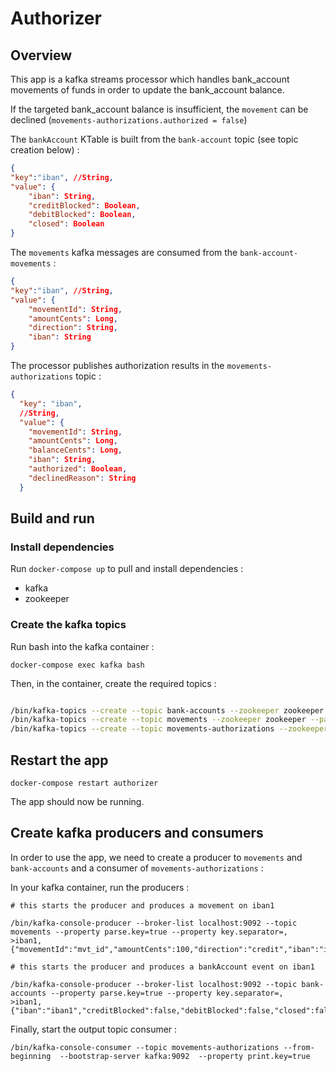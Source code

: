 # Authorizer

## Overview

This app is a kafka streams processor which handles bank_account movements of funds in order to update the bank_account balance.

If the targeted bank_account balance is insufficient, the `movement` can be declined (`movements-authorizations.authorized = false`)

The `bankAccount` KTable is built from the `bank-account` topic (see topic creation below) :

```json
{
"key":"iban", //String,
"value": {
    "iban": String,
    "creditBlocked": Boolean,
    "debitBlocked": Boolean,
    "closed": Boolean 
}
```

The `movements` kafka messages are consumed from the `bank-account-movements` :

```json
{
"key":"iban", //String,
"value": {
    "movementId": String,
    "amountCents": Long,
    "direction": String,
    "iban": String 
}
```

The processor publishes authorization results in the `movements-authorizations` topic :

```json
{
  "key": "iban",
  //String,
  "value": {
    "movementId": String,
    "amountCents": Long,
    "balanceCents": Long,
    "iban": String,
    "authorized": Boolean,
    "declinedReason": String
  }
```

## Build and run

### Install dependencies

Run `docker-compose up` to pull and install dependencies :

- kafka
- zookeeper

### Create the kafka topics

Run bash into the kafka container : 

`docker-compose exec kafka bash`

Then, in the container, create the required topics :

```bash

/bin/kafka-topics --create --topic bank-accounts --zookeeper zookeeper --partitions 1 --replication-factor 1 --config "cleanup.policy=compact" 
/bin/kafka-topics --create --topic movements --zookeeper zookeeper --partitions 1 --replication-factor 1
/bin/kafka-topics --create --topic movements-authorizations --zookeeper zookeeper --partitions 1 --replication-factor 1

```

## Restart the app

`docker-compose restart authorizer`

The app should now be running.

## Create kafka producers and consumers

In order to use the app, we need to create a producer to `movements` and `bank-accounts` and a consumer of `movements-authorizations` :

In your kafka container, run the producers :

```
# this starts the producer and produces a movement on iban1

/bin/kafka-console-producer --broker-list localhost:9092 --topic movements --property parse.key=true --property key.separator=,
>iban1,{"movementId":"mvt_id","amountCents":100,"direction":"credit","iban":"iban1"}
```

```
# this starts the producer and produces a bankAccount event on iban1

/bin/kafka-console-producer --broker-list localhost:9092 --topic bank-accounts --property parse.key=true --property key.separator=,
>iban1,{"iban":"iban1","creditBlocked":false,"debitBlocked":false,"closed":false}
```

Finally, start the output topic consumer : 

`/bin/kafka-console-consumer --topic movements-authorizations --from-beginning  --bootstrap-server kafka:9092  --property print.key=true`

